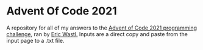 # Advent Of Code 2021
A repository for all of my answers to the [Advent of Code 2021 programming challenge](https://adventofcode.com/), ran by [Eric Wastl.](http://was.tl/)
Inputs are a direct copy and paste from the input page to a .txt file. 

